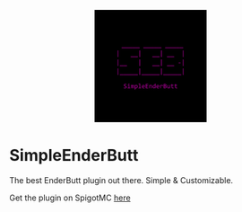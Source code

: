 <p align="center">
    <img src="https://raw.githubusercontent.com/VulpineFriend87/SimpleEnderButt/refs/heads/master/SEB.png" width="200px" height="200px">
</p>

# SimpleEnderButt
The best EnderButt plugin out there. Simple & Customizable.

Get the plugin on SpigotMC [here](https://www.spigotmc.org/resources/simpleenderbutt.120404/)
